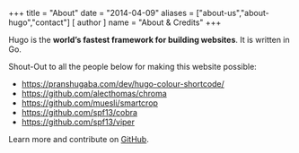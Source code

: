 +++
title = "About"
date = "2014-04-09"
aliases = ["about-us","about-hugo","contact"]
[ author ]
  name = "About & Credits"
+++

Hugo is the **world’s fastest framework for building websites**. It is written in Go.

Shout-Out to all the people below for making this website possible:

* https://pranshugaba.com/dev/hugo-colour-shortcode/
* https://github.com/alecthomas/chroma
* https://github.com/muesli/smartcrop
* https://github.com/spf13/cobra
* https://github.com/spf13/viper

Learn more and contribute on [GitHub](https://github.com/gohugoio).
